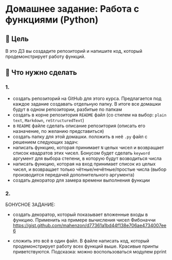 # Домашнее задание: Работа с функциями (Python)

## 📌 Цель

В это ДЗ вы создадите репозиторий и напишите код, который продемонстрирует работу функций.

## 🔧 Что нужно сделать

### 1.

- создать репозиторий на GitHub для этого курса. Предлагается под каждое задание создавать отдельную папку. В итоге все домашки будут в одном репозитории, разбитые по папкам
- создать в корне репозитория `README` файл (со стилем на выбор: `plain text`, `Markdown`, `reStructuredText`)
- в `README` файле сделать описание репозитория (описать его назначение, по желанию представиться)
- создать папку для этой домашки. положить в неё `.py` файл с решением следующих задач:
- написать функцию, которая принимает `N` целых чисел и возвращает список квадратов этих чисел. Бонусом будет сделать `keyword` аргумент для выбора степени, в которую будут возводиться числа
- написать функцию, которая на вход принимает список из целых чисел, и возвращает только чётные/нечётные/простые числа (выбор производится передачей дополнительного аргумента)
- создать декоратор для замера времени выполнения функции

### 2.

БОНУСНОЕ ЗАДАНИЕ: 
- создать декоратор, который показывает вложенные входы в функцию. Применить на примере вычисления чисел Фибоначчи
https://gist.github.com/mahenzon/d77361a1bd44f138e706ae4734007ee6

- сложить это всё в один файл. В файле написать код, который продемонстрирует работу всех функций выше. Красивые принты приветствуются. Подсказка: можно воспользоваться модулем pprint 
